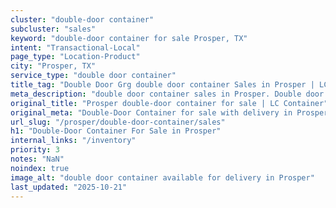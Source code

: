 ```yaml
---
cluster: "double-door container"
subcluster: "sales"
keyword: "double-door container for sale Prosper, TX"
intent: "Transactional-Local"
page_type: "Location-Product"
city: "Prosper, TX"
service_type: "double door container"
title_tag: "Double Door Grg double door container Sales in Prosper | LC Container"
meta_description: "double door container sales in Prosper. Double door containers for easy access. Fast delivery, competitive pricing. Serving double door container area. Quote ID: AK0. Call (214) 524-4168 for your free quote today."
original_title: "Prosper double-door container for sale | LC Container"
original_meta: "Double-Door Container for sale with delivery in Prosper, TX. LC Container — local Since 2003. Get pricing today."
url_slug: "/prosper/double-door-container/sales"
h1: "Double-Door Container For Sale in Prosper"
internal_links: "/inventory"
priority: 3
notes: "NaN"
noindex: true
image_alt: "double door container available for delivery in Prosper"
last_updated: "2025-10-21"
---
```


<!-- TODO: Add unique city/inventory copy, images, and internal links here. -->
